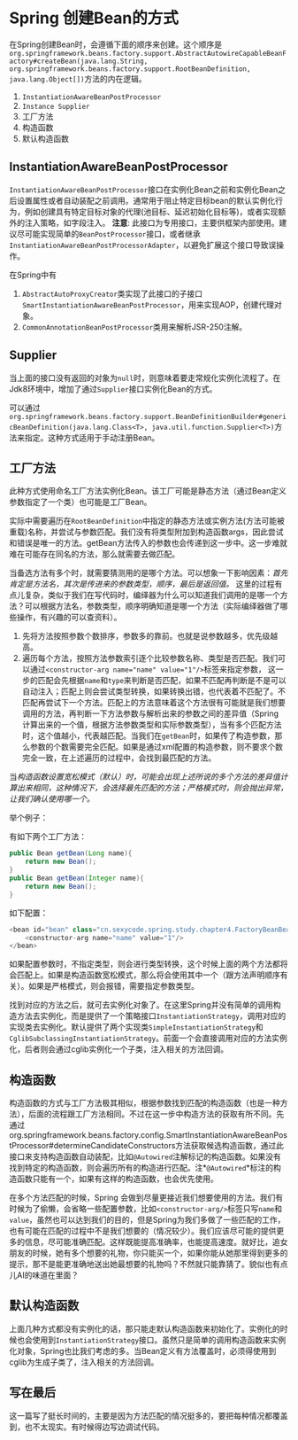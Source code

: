 # Spring 创建Bean的方式

在Spring创建Bean时，会遵循下面的顺序来创建。这个顺序是`org.springframework.beans.factory.support.AbstractAutowireCapableBeanFactory#createBean(java.lang.String, org.springframework.beans.factory.support.RootBeanDefinition, java.lang.Object[])`方法的内在逻辑。

1. `InstantiationAwareBeanPostProcessor`
2. `Instance Supplier`
3. 工厂方法
4. 构造函数
5. 默认构造函数

##  InstantiationAwareBeanPostProcessor

`InstantiationAwareBeanPostProcessor`接口在实例化Bean之前和实例化Bean之后设置属性或者自动装配之前调用。通常用于阻止特定目标bean的默认实例化行为，例如创建具有特定目标对象的代理(池目标、延迟初始化目标等)，或者实现额外的注入策略，如字段注入。
**注意**: 此接口为专用接口，主要供框架内部使用。建议尽可能实现简单的`BeanPostProcessor`接口，或者继承`InstantiationAwareBeanPostProcessorAdapter`，以避免扩展这个接口导致误操作。

在Spring中有

1. `AbstractAutoProxyCreator`类实现了此接口的子接口`SmartInstantiationAwareBeanPostProcessor`，用来实现AOP，创建代理对象。
2. `CommonAnnotationBeanPostProcessor`类用来解析JSR-250注解。

## Supplier

当上面的接口没有返回的对象为`null`时，则意味着要走常规化实例化流程了。在Jdk8环境中，增加了通过`Supplier`接口实例化Bean的方式。

可以通过`org.springframework.beans.factory.support.BeanDefinitionBuilder#genericBeanDefinition(java.lang.Class<T>, java.util.function.Supplier<T>)`方法来指定。这种方式适用于手动注册Bean。

## 工厂方法

此种方式使用命名工厂方法实例化Bean。该工厂可能是静态方法（通过Bean定义参数指定了一个类）也可能是工厂Bean。

实际中需要遍历在`RootBeanDefinition`中指定的静态方法或实例方法(方法可能被重载)名称，并尝试与参数匹配。我们没有将类型附加到构造函数args，因此尝试和错误是唯一的方法。getBean方法传入的参数也会传递到这一步中。这一步难就难在可能存在同名的方法，那么就需要去做匹配。

当备选方法有多个时，就需要猜测用的是哪个方法。可以想象一下影响因素：*首先肯定是方法名，其次是传进来的参数类型，顺序，最后是返回值。* 这里的过程有点儿复杂，类似于我们在写代码时，编绎器为什么可以知道我们调用的是哪一个方法？可以根据方法名，参数类型，顺序明确知道是哪一个方法（实际编绎器做了哪些操作，有兴趣的可以查资料）。

1. 先将方法按照参数个数排序，参数多的靠前。也就是说参数越多，优先级越高。
2. 遍历每个方法，按照方法参数索引逐个比较参数名称、类型是否匹配。我们可以通过`<constructor-arg name="name" value="1"/>`标签来指定参数， 这一步的匹配会先根据`name`和`type`来判断是否匹配，如果不匹配再判断是不是可以自动注入；匹配上则会尝试类型转换，如果转换出错，也代表着不匹配了。不匹配再尝试下一个方法。匹配上的方法意味着这个方法很有可能就是我们想要调用的方法，再判断一下方法参数与解析出来的参数之间的差异值（Spring 计算出来的一个值，根据方法参数类型和实际参数类型），当有多个匹配方法时，这个值越小，代表越匹配。当我们在`getBean`时，如果传了构造参数，那么参数的个数需要完全匹配。如果是通过xml配置的构造参数，则不要求个数完全一致，在上述遍历的过程中，会找到最匹配的方法。

当*构造函数设置宽松模式（默认）时，可能会出现上述所说的多个方法的差异值计算出来相同，这种情况下，会选择最先匹配的方法；严格模式时，则会抛出异常，让我们确认使用哪一个。*

举个例子：

有如下两个工厂方法：

```java
public Bean getBean(Long name){
    return new Bean();
}
public Bean getBean(Integer name){
    return new Bean();
}
```

如下配置：

```java
<bean id="bean" class="cn.sexycode.spring.study.chapter4.FactoryBeanBean$Bean" factory-bean="factoryBeanBean" factory-method="getBean">
    <constructor-arg name="name" value="1"/>
</bean>
```

如果配置参数时，不指定类型，则会进行类型转换，这个时候上面的两个方法都将会匹配上。如果是构造函数宽松模式，那么将会使用其中一个（跟方法声明顺序有关）。如果是严格模式，则会报错，需要指定参数类型。

找到对应的方法之后，就可去实例化对象了。在这里Spring并没有简单的调用构造方法去实例化，而是提供了一个策略接口`InstantiationStrategy`，调用对应的实现类去实例化。默认提供了两个实现类`SimpleInstantiationStrategy`和`CglibSubclassingInstantiationStrategy`。前面一个会直接调用对应的方法实例化，后者则会通过cglib实例化一个子类，注入相关的方法回调。

## 构造函数

构造函数的方式与工厂方法极其相似，根据参数找到匹配的构造函数（也是一种方法），后面的流程跟工厂方法相同。不过在这一步中构造方法的获取有所不同。先通过org.springframework.beans.factory.config.SmartInstantiationAwareBeanPostProcessor#determineCandidateConstructors方法获取候选构造函数，通过此接口来支持构造函数自动装配，比如`@Autowired`注解标记的构造函数。如果没有找到特定的构造函数，则会遍历所有的构造进行匹配。注*`@Autowired`*标注的构造函数只能有一个，如果有这样的构造函数，也会优先使用。

在多个方法匹配的时候，Spring 会做到尽量更接近我们想要使用的方法。我们有时候为了偷懒，会省略一些配置参数，比如`<constructor-arg/>`标签只写`name`和`value`，虽然也可以达到我们的目的，但是Spring为我们多做了一些匹配的工作，也有可能在匹配的过程中不是我们想要的（情况较少）。我们应该尽可能的提供更多的信息，尽可能准确匹配。这样既能提高准确率，也能提高速度。就好比，追女朋友的时候，她有多个想要的礼物，你只能买一个，如果你能从她那里得到更多的提示，那不是能更准确地送出她最想要的礼物吗？不然就只能靠猜了。貌似也有点儿AI的味道在里面？

## 默认构造函数

上面几种方式都没有实例化的话，那只能走默认构造函数来初始化了。实例化的时候也会使用到`InstantiationStrategy`接口。虽然只是简单的调用构造函数来实例化对象，Spring也比我们考虑的多。当Bean定义有方法覆盖时，必须得使用到cglib为生成子类了，注入相关的方法回调。

## 写在最后

这一篇写了挺长时间的，主要是因为方法匹配的情况挺多的，要把每种情况都覆盖到，也不太现实。有时候得边写边调试代码。





